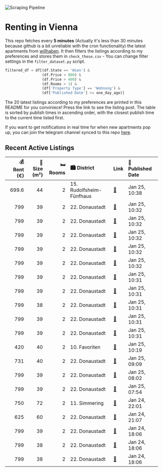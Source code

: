 ![Scraping Pipeline](https://github.com/AthomsG/renting-in-vienna/actions/workflows/run_pipeline.yml/badge.svg)


# Renting in Vienna

This repo fetches every **5 minutes** (Actually it's less than 30 minutes because github is a bit unreliable with the cron functionality) the latest apartments from [willhaben](https://www.willhaben.at/).
It then filters the listings according to my preferences and stores them in `check_these.csv` - You can change filter settings in the `filter_dataset.py` script.

```python
filtered_df = df[(df.State == 'Wien') & 
                 (df.Price < 800) &
                 (df.Price > 400) &
                 (df.Rooms > 1) &
                 (df['Property Type'] == 'Wohnung') &
                 (df['Published Date'] >= one_day_ago)]
```

The 20 latest listings according to my preferences are printed in this README for you conviniece! Press the link to see the listing post.
The table is sorted by publish times in ascending order, with the closest publish time to the current time listed first.

If you want to get notifications in real time for when new apartments pop up, you can join the telegram channel synced to this repo [here](https://t.me/+1HPAYOf5BSsyNTlk).

## Recent Active Listings

|   💰 Rent (€) |   📏 Size (m²) |   🛏️ Rooms | 🏙️ District              | Link                                                                                                                                                                                                                                       | 📅 Published Date   |
|-------------:|--------------:|-----------:|:-------------------------|:-------------------------------------------------------------------------------------------------------------------------------------------------------------------------------------------------------------------------------------------|:-------------------|
|        699.6 |            44 |          2 | 15. Rudolfsheim-Fünfhaus | [🔗](https://www.willhaben.at/iad/immobilien/d/mietwohnungen/wien/wien-1150-rudolfsheim-f%C3%BCnfhaus/goldschlagstra%C3%9Fe%21-helle-2-zimmer-traumwohnung%21-keine-anrufe---anfragen-nur-per-mail-2040190467/)                             | Jan 25, 10:38      |
|        799   |            39 |          2 | 22. Donaustadt           | [🔗](https://www.willhaben.at/iad/immobilien/d/mietwohnungen/wien/wien-1220-donaustadt/1.-monat-mietfrei-bei-anmietung-ab-01.02.2025%21---exklusiver-erstbezug-im-gr%C3%BCnen---n%C3%A4he-badeteich-hirschstetten-und-seestadt-1610205268/) | Jan 25, 10:32      |
|        799   |            39 |          2 | 22. Donaustadt           | [🔗](https://www.willhaben.at/iad/immobilien/d/mietwohnungen/wien/wien-1220-donaustadt/1.-monat-mietfrei-bei-anmietung-ab-01.02.2025%21---exklusiver-erstbezug-im-gr%C3%BCnen---n%C3%A4he-badeteich-hirschstetten-und-seestadt-1536756296/) | Jan 25, 10:32      |
|        799   |            39 |          2 | 22. Donaustadt           | [🔗](https://www.willhaben.at/iad/immobilien/d/mietwohnungen/wien/wien-1220-donaustadt/1.-monat-mietfrei-bei-anmietung-ab-01.02.2025%21---exklusiver-erstbezug-im-gr%C3%BCnen---n%C3%A4he-badeteich-hirschstetten-und-seestadt-872917532/)  | Jan 25, 10:32      |
|        799   |            39 |          2 | 22. Donaustadt           | [🔗](https://www.willhaben.at/iad/immobilien/d/mietwohnungen/wien/wien-1220-donaustadt/1.-monat-mietfrei-bei-anmietung-ab-01.02.2025%21---exklusiver-erstbezug-im-gr%C3%BCnen---n%C3%A4he-badeteich-hirschstetten-und-seestadt-1183927191/) | Jan 25, 10:32      |
|        799   |            39 |          2 | 22. Donaustadt           | [🔗](https://www.willhaben.at/iad/immobilien/d/mietwohnungen/wien/wien-1220-donaustadt/1.-monat-mietfrei-bei-anmietung-ab-01.02.2025%21---exklusiver-erstbezug-im-gr%C3%BCnen---n%C3%A4he-badeteich-hirschstetten-und-seestadt-1928809618/) | Jan 25, 10:32      |
|        799   |            39 |          2 | 22. Donaustadt           | [🔗](https://www.willhaben.at/iad/immobilien/d/mietwohnungen/wien/wien-1220-donaustadt/1.-monat-mietfrei-bei-anmietung-ab-01.02.2025%21---exklusiver-erstbezug-im-gr%C3%BCnen---n%C3%A4he-badeteich-hirschstetten-und-seestadt-1375745267/) | Jan 25, 10:31      |
|        799   |            39 |          2 | 22. Donaustadt           | [🔗](https://www.willhaben.at/iad/immobilien/d/mietwohnungen/wien/wien-1220-donaustadt/1.-monat-mietfrei-bei-anmietung-ab-01.02.2025%21---exklusiver-erstbezug-im-gr%C3%BCnen---n%C3%A4he-badeteich-hirschstetten-und-seestadt-1120135051/) | Jan 25, 10:31      |
|        799   |            38 |          2 | 22. Donaustadt           | [🔗](https://www.willhaben.at/iad/immobilien/d/mietwohnungen/wien/wien-1220-donaustadt/1.-monat-mietfrei-bei-anmietung-ab-01.02.2025%21---exklusiver-erstbezug-im-gr%C3%BCnen---n%C3%A4he-badeteich-hirschstetten-und-seestadt-2061795170/) | Jan 25, 10:31      |
|        799   |            39 |          2 | 22. Donaustadt           | [🔗](https://www.willhaben.at/iad/immobilien/d/mietwohnungen/wien/wien-1220-donaustadt/1.-monat-mietfrei-bei-anmietung-ab-01.02.2025%21---exklusiver-erstbezug-im-gr%C3%BCnen---n%C3%A4he-badeteich-hirschstetten-und-seestadt-1257301064/) | Jan 25, 10:31      |
|        799   |            39 |          2 | 22. Donaustadt           | [🔗](https://www.willhaben.at/iad/immobilien/d/mietwohnungen/wien/wien-1220-donaustadt/1.-monat-mietfrei-bei-anmietung-ab-01.02.2025%21---exklusiver-erstbezug-im-gr%C3%BCnen---n%C3%A4he-badeteich-hirschstetten-und-seestadt-1100819372/) | Jan 25, 10:31      |
|        420   |            40 |          2 | 10. Favoriten            | [🔗](https://www.willhaben.at/iad/immobilien/d/mietwohnungen/wien/wien-1100-favoriten/gemeinde-direkt-vergabe-1295931208/)                                                                                                                  | Jan 25, 10:19      |
|        731   |            40 |          2 | 22. Donaustadt           | [🔗](https://www.willhaben.at/iad/immobilien/d/mietwohnungen/wien/wien-1220-donaustadt/%28reserviert%29-mietwohnung-zu-vergeben-1461129490/)                                                                                                | Jan 25, 09:09      |
|        799   |            39 |          2 | 22. Donaustadt           | [🔗](https://www.willhaben.at/iad/immobilien/d/mietwohnungen/wien/wien-1220-donaustadt/1-monat-mietfrei:-erstbezug-im-gr%C3%BCnen-nahe-der-u2---zwischen-badeteich-hirschstetten-und-seestadt-1305948891/)                                  | Jan 25, 08:02      |
|        799   |            39 |          2 | 22. Donaustadt           | [🔗](https://www.willhaben.at/iad/immobilien/d/mietwohnungen/wien/wien-1220-donaustadt/1-monat-mietfrei:-erstbezug-im-gr%C3%BCnen-nahe-der-u2---zwischen-badeteich-hirschstetten-und-seestadt-1390704747/)                                  | Jan 25, 07:54      |
|        750   |            72 |          2 | 11. Simmering            | [🔗](https://www.willhaben.at/iad/immobilien/d/mietwohnungen/wien/wien-1110-simmering/gro%C3%9Fz%C3%BCgige-2-zimmer-gemeinde-wohnung-nahe-u3-enkplatz-1658770189/)                                                                          | Jan 24, 22:01      |
|        625   |            60 |          2 | 22. Donaustadt           | [🔗](https://www.willhaben.at/iad/immobilien/d/mietwohnungen/wien/wien-1220-donaustadt/gemeindewohnung-direktvergabe-wiener-wohnen-ticket-bis-max.-31.01.2025-1949437864/)                                                                  | Jan 24, 21:07      |
|        799   |            39 |          2 | 22. Donaustadt           | [🔗](https://www.willhaben.at/iad/immobilien/d/mietwohnungen/wien/wien-1220-donaustadt/1.-monat-mietfrei---pfalzgasse-29---traumhafter-erstbezug-in-ruhelage:-2-zimmer-wohnung-mit-balkon-1208077974/)                                      | Jan 24, 18:06      |
|        799   |            38 |          2 | 22. Donaustadt           | [🔗](https://www.willhaben.at/iad/immobilien/d/mietwohnungen/wien/wien-1220-donaustadt/1-monat-mietfrei:-erstbezug-im-gr%C3%BCnen-nahe-der-u2---zwischen-badeteich-hirschstetten-und-seestadt-983920929/)                                   | Jan 24, 18:06      |
|        799   |            38 |          2 | 22. Donaustadt           | [🔗](https://www.willhaben.at/iad/immobilien/d/mietwohnungen/wien/wien-1220-donaustadt/1-monat-mietfrei-%7C-pfalzgasse-29---zwei-zimmer-und-ein-balkon---traumhafter-erstbezug-1456953025/)                                                 | Jan 24, 18:06      |
